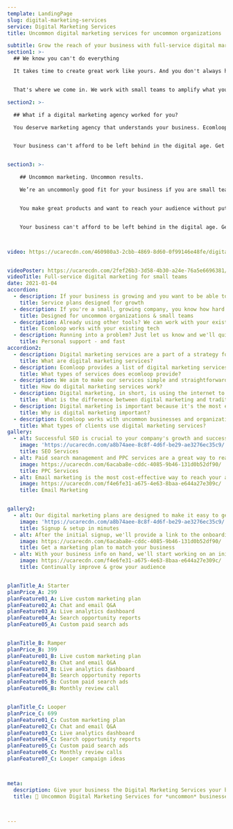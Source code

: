 ```yaml
---
template: LandingPage
slug: digital-marketing-services
service: Digital Marketing Services
title: Uncommon digital marketing services for uncommon organizations

subtitle: Grow the reach of your business with full-service digital marketing services designed for small teams
section1: >-
  ## We know you can't do everything

  It takes time to create great work like yours. And you don't always have the time or know how to connect with your audience.  


  That's where we come in. We work with small teams to amplify what you already do and reach your audience effectively.  

section2: >-

  ## What if a digital marketing agency worked for you?

  You deserve marketing agency that understands your business. Ecomloop works with small teams to provide full suite of digital marketing services to help amplify the best aspects of your organization. Get SEO, PPC, and email marketing services all in one place and stay focused on doing what your business does best.


  Your business can't afford to be left behind in the digital age. Get ahead of the game with a digital marketing plan that works for you now - and in the future.


section3: >-

    ## Uncommon marketing. Uncommon results.

    We’re an uncommonly good fit for your business if you are small team looking expand your reach.   


    You make great products and want to reach your audience without putting extra responsibilities on your team. You want to grow sales - and most importantly — keep growing them year after year, and we can help.  


    Your business can't afford to be left behind in the digital age. Get ahead of the game with a digital marketing agency that works for you now - and in the future.



video: https://ucarecdn.com/460980a3-2cbb-4869-8d60-0f99146e48fe/digitalmarketingservicesforecommerce.mp4


videoPoster: https://ucarecdn.com/2fef26b3-3d58-4b30-a24e-76a5e6696381/
videoTitle: Full-service digital marketing for small teams
date: 2021-01-04
accordion:
  - description: If your business is growing and you want to be able to keep up with your customer demands, we can help. Our service packages offer an adaptable solution to the demand of your business. We offer various service packages to meet your needs. Choose the one that best meets your needs and budget. As your business grows, so do your needs. Whether you need more help with PPC services, SEO services, or email marketing services, our service packages offer the adaptability to grow with your business. We will be there to help you stay ahead of the competition.
    title: Service plans designed for growth
  - description: If you're a small, growing company, you know how hard it can be to balance the day-to-day operations with lead generation.  That's why you need a one-stop shop for all your marketing need. You want a marketing that's responsive, dependable, and proactive so that you can focus on growing your business. You want a marketing company that's experienced, nimble, and doesn't waste any time. You need a marketing partner that knows how to do things right.  
    title: Designed for uncommon organizations & small teams
  - description: Already using other tools? We can work with your existing platforms & systems! We've worked with a countless number of tech tools, SAAS apps, plugins, extensions, APIs and more. We're happy to work with your business' existing tech and processes, then add in our own tools to help improve your site. With an ever-growing number of tech tools, there are an endless number of new ways to reach and engage with your audience - and we like experimenting with new tools to find the best opportunities for growth. Never worry about using your existing tech tools with any of our services.
    title: Ecomloop works with your existing tech
  - description: Running into a problem? Just let us know and we'll quickly reply with the exact info you need. We're here for you. We offer live chat, fast email support and most importantly, we care about your success. We understand how much your business means to you and never want you to feel like something is out of your control. Delightfully client-focused, we're here to help you with anything you need. From live chat support or quick email support, we'll always have your back. We're passionate about your success and want you to feel confident knowing that we have you covered.
    title: Personal support - and fast
accordion2:
  - description: Digital marketing services are a part of a strategy focused on the use of online marketing to promote a product or service. Digital marketing services include web design, search engine optimization services, search engine marketing, social media marketing, email marketing, display advertising, social media optimization, analytics and conversion optimization. Digital marketing services can help your company reach your target audience, no matter how they are accessing the internet. They can be used through any medium, including Facebook, Twitter, LinkedIn, Google, and more.
    title: What are digital marketing services?
  - description: Ecomloop provides a list of digital marketing services including search engine optimization services, paid search marketing, and email marketing. If you need help with your digital marketing, we can help you with search engine optimization, paid search marketing, and email marketing. This approach helps grow your audience through ad-based traffic, organic search traffic, and directly through email marketing.
    title: What types of services does ecomloop provide?
  - description: We aim to make our services simple and straightforward because we understand you have much better ways to spend your time. We offer three options of monthly plans designed to fit the needs of your small and growing team. Each plan is available on a monthly basis and may be cancelled at any time, but we sincerely hope you won't. We prefer to establish long-term working relationships with uncommon organizations to help them grow now - and in the future.
    title: How do digital marketing services work?
  - description: Digital marketing, in short, is using the internet to market products. Traditional marketing, on the other hand, is marketing products without using the internet. Digital marketing and traditional marketing are the same in that they both use the same process to deliver messages to audiences. With digital marketing, it's far easier to scale and reach people at the best place, including both via digital and physical means.
    title:  What is the difference between digital marketing and traditional marketing?
  - description: Digital marketing is important because it's the most effective way to reach your customer base. Digital marketing is a powerful way to reach your audience. It's also a great way to measure just how well your efforts are working. There are a variety of digital marketing channels available to reach your audience, so it allows you to customize your campaign and reach your audience on the channels they use most.
    title: Why is digital marketing important?
  - description: Ecomloop works with uncommon businesses and organizations in a range of industries. We've worked with home decor brands, industrial supply businesses, online medicine startups, dozens of consumer product goods businesses, real estate companies and more. Every industry can benefit from digital marketing when done properly and it's almost assured the competition is making more use of digital services to reach customers.
    title: What types of clients use digital marketing services?
gallery:
  - alt: Successful SEO is crucial to your company's growth and success. Search engine optimization is a special area of digital marketing that targets improving your visibility and ranking on search engine results pages. SEO is an approach that helps you get noticed. The idea is to make it easier for people to find and find what they're looking for. With the right SEO, you can target the right people who already seeking what your product.
    image: 'https://ucarecdn.com/a8b74aee-8c8f-4d6f-be29-ae3276ec35c9/'
    title: SEO Services
  - alt: Paid search management and PPC services are a great way to reach your target audience! If your goal is to gain more customers and test quickly, PPC is the way to go! We will create a campaign that will allow you to reach your audiences, and provide you with monthly reports that show the progress.
    image: https://ucarecdn.com/6acaba8e-cddc-4085-9b46-131d0b52df90/
    title: PPC Services
  - alt: Email marketing is the most cost-effective way to reach your audience on a regular basis. It's an easy way to build relationships and increase your brand's visibility. Boost your brand visibility smart automated campaigns tailored to your audience.
    image: https://ucarecdn.com/f4e6fe31-a675-4e63-8baa-e644a27e309c/
    title: Email Marketing


gallery2:
  - alt: Our digital marketing plans are designed to make it easy to get started quickly. We know you have better ways to use your time and want to make it simple. Review the details of the service plans and find the one that best fits your uncommon business at this point. Rest assured knowing you can always change your plan later on. Plans may be cancelled at anytime, though we aim to form long-term client relationships and work together for years!
    image: 'https://ucarecdn.com/a8b74aee-8c8f-4d6f-be29-ae3276ec35c9/'
    title: Signup & setup in minutes
  - alt: After the initial signup, we'll provide a link to the onboarding form to learn more about your business. We'll collect information some simple information about your business including the current status, website address, and social media info. You won't need to install any tracking codes or provide any admin access at this point. Don't worry if you don't have everything. You can always submit more information later.
    image: https://ucarecdn.com/6acaba8e-cddc-4085-9b46-131d0b52df90/
    title: Get a marketing plan to match your business     
  - alt: With your business info on hand, we'll start working on an initial analysis. Based upon the plan selected, we'll
    image: https://ucarecdn.com/f4e6fe31-a675-4e63-8baa-e644a27e309c/
    title: Continually improve & grow your audience


planTitle_A: Starter
planPrice_A: 299
planFeature01_A: Live custom marketing plan
planFeature02_A: Chat and email Q&A
planFeature03_A: Live analytics dashboard
planFeature04_A: Search opportunity reports
planFeature05_A: Custom paid search ads


planTitle_B: Ramper
planPrice_B: 399
planFeature01_B: Live custom marketing plan
planFeature02_B: Chat and email Q&A
planFeature03_B: Live analytics dashboard
planFeature04_B: Search opportunity reports
planFeature05_B: Custom paid search ads
planFeature06_B: Monthly review call


planTitle_C: Looper
planPrice_C: 699
planFeature01_C: Custom marketing plan
planFeature02_C: Chat and email Q&A
planFeature03_C: Live analytics dashboard
planFeature04_C: Search opportunity reports
planFeature05_C: Custom paid search ads
planFeature06_C: Monthly review calls
planFeature07_C: Looper campaign ideas



meta:
  description: Give your business the Digital Marketing Services your business deserve and achieve digital platform growth with ecomloop! Stop dealing with wasted ad spend & ineffective campaigns. Get started today!
  title: 👾 Uncommon Digital Marketing Services for *uncommon* businesses



---
```


